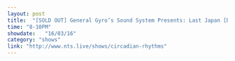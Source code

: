 ```yaml
---
layout: post
title:  "[SOLD OUT] General Gyro’s Sound System Presents: Last Japan [Durham, UK]"
time: "8-10PM"
showdate:   "16/03/16"
category: "shows"
link: "http://www.nts.live/shows/circadian-rhythms"
---
```

